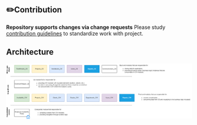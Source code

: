 ## ✏️Contribution
**Repository supports changes via change requests** Please study [contribution guidelines](CONTRIBUTION.md) to standardize work with project.

## Architecture
[![Architecture](/Employee_Availability_Architecture.drawio.png)](https://raw.githubusercontent.com/outsystems-kpmg-ua/Employee-Availability-Architecture/master/Employee_Availability_Architecture.drawio.png)
